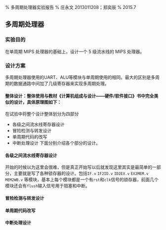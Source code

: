 % 多周期处理器实验报告
% 庄永文 2013011208；郑奕辰 
% 2015.7

## 多周期处理器

### 实验目的
在单周期 MIPS  处理器的基础上，设计一个 5  级流水线的 MIPS  处理器。

### 设计方案

多周期处理器使用的UART、ALU等模块与单周期使用的相同。最大的区别是多周期的数据通路中间加了几级寄存器来实现多周期处理。

#### 整体设计：整体使用与教材《计算机组成与设计——硬件/软件接口》书中完全类似的设计，具体原理图如下：
<!-- ///这里要有原理图/  -->
在试验中将整个设计整体划分为四部分
* 各级之间流水线寄存器设计
* 冒险检测与转发设计
* 单周期代码的改写
* 中断处理设计
下面分别介绍各个部分的设计。

#### 各级之间流水线寄存器设计
开始的时候以为这里会很难，但是真正开始写以后就发现这里其实是最简单的一部分，主要就是写了各种锁存器的设计。包括`IF.v` `IF2ID.v` `ID2EX.v` `EX2MEM.v` `MEM2WB.v` 等模块，基本上每个模块都是一个有`rst`和`clk`信号的锁存器，前面几个模块还会有`flush`输入信号用于阻塞和中断。

#### 冒险检测与转发设计
<!-- ///还没有写呢 -->

#### 单周期代码改写

#### 中断处理设计
